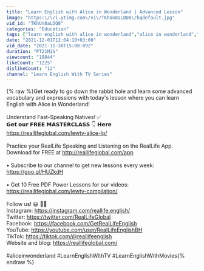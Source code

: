 ```yaml
---
title: "Learn English with Alice in Wonderland | Advanced Lesson"
image: "https:\/\/i.ytimg.com\/vi\/TKhUn8aLDQ8\/hqdefault.jpg"
vid_id: "TKhUn8aLDQ8"
categories: "Education"
tags: ["learn english with alice in wonderland","alice in wonderland","learn english through story"]
date: "2021-12-01T12:04:10+03:00"
vid_date: "2021-11-30T15:00:09Z"
duration: "PT21M1S"
viewcount: "18844"
likeCount: "1225"
dislikeCount: "12"
channel: "Learn English With TV Series"
---
```

{% raw %}Get ready to go down the rabbit hole and learn some advanced vocabulary and expressions with today's lesson where you can learn English with Alice in Wonderland!<br /><br />Understand Fast-Speaking Natives! ✅<br />𝗚𝗲𝘁 𝗼𝘂𝗿 𝗙𝗥𝗘𝗘 𝗠𝗔𝗦𝗧𝗘𝗥𝗖𝗟𝗔𝗦𝗦 👇 𝗛𝗲𝗿𝗲<br /><a rel="nofollow" target="blank" href="https://reallifeglobal.com/lewtv-alice-lp/">https://reallifeglobal.com/lewtv-alice-lp/</a><br /><br />Practice your RealLife Speaking and Listening on the RealLife App. Download for FREE at <a rel="nofollow" target="blank" href="http://reallifeglobal.com/app">http://reallifeglobal.com/app</a><br /><br />• Subscribe to our channel to get new lessons every week: <a rel="nofollow" target="blank" href="https://goo.gl/HUZkdH">https://goo.gl/HUZkdH</a> <br /><br />• Get 10 Free PDF Power Lessons for our videos: <a rel="nofollow" target="blank" href="https://reallifeglobal.com/lewtv-compilation/">https://reallifeglobal.com/lewtv-compilation/</a><br /><br />Follow us! 😃 👍🏼<br />Instagram: <a rel="nofollow" target="blank" href="https://instagram.com/reallife.english/">https://instagram.com/reallife.english/</a><br />Twitter: <a rel="nofollow" target="blank" href="https://twitter.com/RealLifeGlobal">https://twitter.com/RealLifeGlobal</a><br />Facebook: <a rel="nofollow" target="blank" href="https://facebook.com/GetRealLifeEnglish">https://facebook.com/GetRealLifeEnglish</a><br />YouTube: <a rel="nofollow" target="blank" href="https://youtube.com/user/RealLifeEnglishBH">https://youtube.com/user/RealLifeEnglishBH</a><br />TikTok: <a rel="nofollow" target="blank" href="https://tiktok.com/@reallifeenglish">https://tiktok.com/@reallifeenglish</a><br />Website and blog: <a rel="nofollow" target="blank" href="https://reallifeglobal.com/">https://reallifeglobal.com/</a><br /><br />#aliceinwonderland #LearnEnglishWithTV #LearnEnglishWithMovies{% endraw %}

